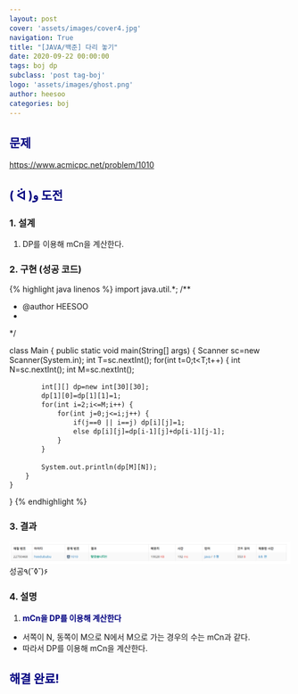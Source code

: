 ```yaml
---
layout: post
cover: 'assets/images/cover4.jpg'
navigation: True
title: "[JAVA/백준] 다리 놓기"
date: 2020-09-22 00:00:00
tags: boj dp
subclass: 'post tag-boj'
logo: 'assets/images/ghost.png'
author: heesoo
categories: boj
---
```

## <span style="color:navy">문제</span>
<https://www.acmicpc.net/problem/1010>

## <span style="color:navy">( ᐛ )و 도전</span>

### 1. 설계
1. DP를 이용해 mCn을 계산한다.

### 2. 구현 (성공 코드)
{% highlight java linenos %}
import java.util.*;
/**
 * @author HEESOO
 *
 */

class Main {
	public static void main(String[] args) {
		Scanner sc=new Scanner(System.in);
		int T=sc.nextInt();
		for(int t=0;t<T;t++) {
        	int N=sc.nextInt();
        	int M=sc.nextInt();
        	
        	int[][] dp=new int[30][30];
        	dp[1][0]=dp[1][1]=1;
        	for(int i=2;i<=M;i++) {
        		for(int j=0;j<=i;j++) {
        			if(j==0 || i==j) dp[i][j]=1;
        			else dp[i][j]=dp[i-1][j]+dp[i-1][j-1];
        		}
        	}
        	
        	System.out.println(dp[M][N]);
        }
	}
	

}
{% endhighlight %}

### 3. 결과
![실행결과](./assets/images/200922_6.PNG)
성공٩(˘◊˘)۶  

### 4. 설명
1. **<span style="color:navy">mCn을 DP를 이용해 계산한다</span>**  
- 서쪽이 N, 동쪽이 M으로 N에서 M으로 가는 경우의 수는 mCn과 같다.
- 따라서 DP를 이용해 mCn을 계산한다.


## <span style="color:navy">해결 완료!</span>
